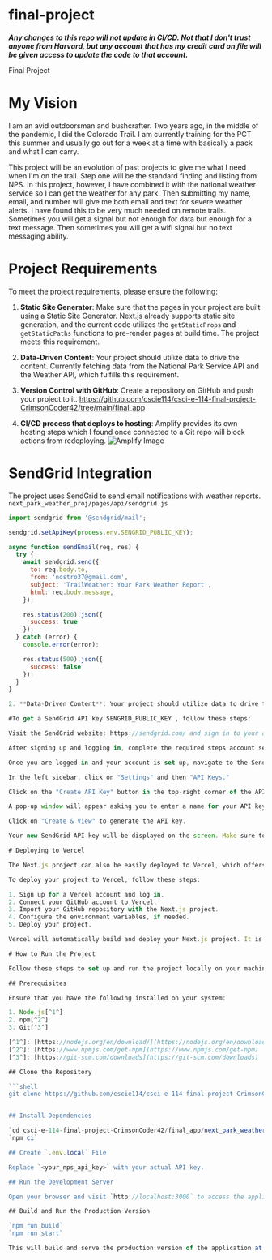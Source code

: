 # final-project

**_Any changes to this repo will not update in CI/CD. Not that I don't trust anyone from Harvard, but any account that has my credit card on file will be given access to update the code to that account._**

Final Project

# My Vision

I am an avid outdoorsman and bushcrafter. Two years ago, in the middle of the pandemic, I did the Colorado Trail. I am currently training for the PCT this summer and usually go out for a week at a time with basically a pack and what I can carry.

This project will be an evolution of past projects to give me what I need when I'm on the trail. Step one will be the standard finding and listing from NPS. In this project, however, I have combined it with the national weather service so I can get the weather for any park. Then submitting my name, email, and number will give me both email and text for severe weather alerts. I have found this to be very much needed on remote trails. Sometimes you will get a signal but not enough for data but enough for a text message. Then sometimes you will get a wifi signal but no text messaging ability.

# Project Requirements

To meet the project requirements, please ensure the following:

1. **Static Site Generator**: Make sure that the pages in your project are built using a Static Site Generator. Next.js already supports static site generation, and the current code utilizes the `getStaticProps` and `getStaticPaths` functions to pre-render pages at build time. The project meets this requirement.

2. **Data-Driven Content**: Your project should utilize data to drive the content. Currently fetching data from the National Park Service API and the Weather API, which fulfills this requirement.

3. **Version Control with GitHub**: Create a repository on GitHub and push your project to it. https://github.com/cscie114/csci-e-114-final-project-CrimsonCoder42/tree/main/final_app

4. **CI/CD process that deploys to hosting**: Amplify provides its own hosting steps which I found once connected to a Git repo will block actions from redeploying.
   ![Amplify Image](AmplifyDeploy.png)

# SendGrid Integration

The project uses SendGrid to send email notifications with weather reports. `next_park_weather_proj/pages/api/sendgrid.js`

````javascript
import sendgrid from '@sendgrid/mail';

sendgrid.setApiKey(process.env.SENGRID_PUBLIC_KEY);

async function sendEmail(req, res) {
  try {
    await sendgrid.send({
      to: req.body.to,
      from: 'nostro37@gmail.com',
      subject: 'TrailWeather: Your Park Weather Report',
      html: req.body.message,
    });

    res.status(200).json({
      success: true
    });
  } catch (error) {
    console.error(error);

    res.status(500).json({
      success: false
    });
  }
}

2. **Data-Driven Content**: Your project should utilize data to drive the content. Currently fetching data from the National Park Service API and the Weather API, which fulfills this requirement.

#To get a SendGrid API key SENGRID_PUBLIC_KEY , follow these steps:

Visit the SendGrid website: https://sendgrid.com/ and sign in to your account. If you don't have an account, sign up for one. SendGrid offers a free tier with limited email sending capabilities that may be suitable for your needs.

After signing up and logging in, complete the required steps account setup, including email verification and two-factor authentication if prompted.

Once you are logged in and your account is set up, navigate to the SendGrid dashboard.

In the left sidebar, click on "Settings" and then "API Keys."

Click on the "Create API Key" button in the top-right corner of the API Keys page.

A pop-up window will appear asking you to enter a name for your API key and to select the level of access you want to grant the key. Choose the appropriate access level according to your needs. For most cases, "Full Access" or "Restricted Access" with the necessary permissions should suffice.

Click on "Create & View" to generate the API key.

Your new SendGrid API key will be displayed on the screen. Make sure to copy and save it in a secure location, as it will not be shown again. If you lose the API key, you will need to create a new one.

# Deploying to Vercel

The Next.js project can also be easily deployed to Vercel, which offers seamless integration with Next.js and costs much less if you forget you kept it running. Visit the deployed project at: [https://csci-e-114-final-project-crimson-coder42.vercel.app/](https://csci-e-114-final-project-crimson-coder42.vercel.app/)

To deploy your project to Vercel, follow these steps:

1. Sign up for a Vercel account and log in.
2. Connect your GitHub account to Vercel.
3. Import your GitHub repository with the Next.js project.
4. Configure the environment variables, if needed.
5. Deploy your project.

Vercel will automatically build and deploy your Next.js project. It is similar to how Netlify makes it easy for Gatsby projects.

# How to Run the Project

Follow these steps to set up and run the project locally on your machine:

## Prerequisites

Ensure that you have the following installed on your system:

1. Node.js[^1^]
2. npm[^2^]
3. Git[^3^]

[^1^]: [https://nodejs.org/en/download/](https://nodejs.org/en/download/)
[^2^]: [https://www.npmjs.com/get-npm](https://www.npmjs.com/get-npm)
[^3^]: [https://git-scm.com/downloads](https://git-scm.com/downloads)

## Clone the Repository

```shell
git clone https://github.com/cscie114/csci-e-114-final-project-CrimsonCoder42.git


## Install Dependencies

`cd csci-e-114-final-project-CrimsonCoder42/final_app/next_park_weather_proj`
`npm ci`

## Create `.env.local` File

Replace `<your_nps_api_key>` with your actual API key.

## Run the Development Server

Open your browser and visit `http://localhost:3000` to access the application.

## Build and Run the Production Version

`npm run build`
`npm run start`

This will build and serve the production version of the application at `http://localhost:3000`.
````
